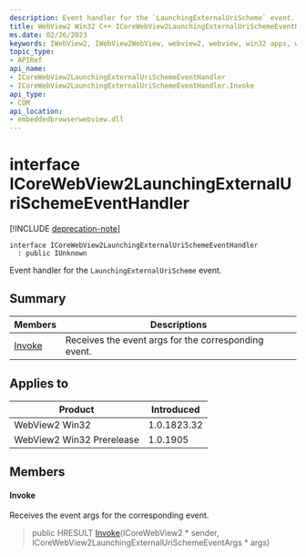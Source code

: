 ```yaml
---
description: Event handler for the `LaunchingExternalUriScheme` event.
title: WebView2 Win32 C++ ICoreWebView2LaunchingExternalUriSchemeEventHandler
ms.date: 02/26/2023
keywords: IWebView2, IWebView2WebView, webview2, webview, win32 apps, win32, edge, ICoreWebView2, ICoreWebView2Controller, browser control, edge html, ICoreWebView2LaunchingExternalUriSchemeEventHandler
topic_type: 
- APIRef
api_name:
- ICoreWebView2LaunchingExternalUriSchemeEventHandler
- ICoreWebView2LaunchingExternalUriSchemeEventHandler.Invoke
api_type:
- COM
api_location:
- embeddedbrowserwebview.dll
---
```


# interface ICoreWebView2LaunchingExternalUriSchemeEventHandler

[!INCLUDE [deprecation-note](../includes/deprecation-note.md)]

```
interface ICoreWebView2LaunchingExternalUriSchemeEventHandler
  : public IUnknown
```

Event handler for the `LaunchingExternalUriScheme` event.

## Summary

 Members                        | Descriptions
--------------------------------|---------------------------------------------
[Invoke](#invoke) | Receives the event args for the corresponding event.

## Applies to

Product                         | Introduced
--------------------------------|---------------------------------------------
WebView2 Win32            |    1.0.1823.32
WebView2 Win32 Prerelease |    1.0.1905

## Members

#### Invoke

Receives the event args for the corresponding event.

> public HRESULT [Invoke](#invoke)(ICoreWebView2 * sender, ICoreWebView2LaunchingExternalUriSchemeEventArgs * args)

